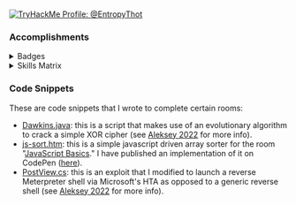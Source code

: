 
<img href="./banner.png" width="600px" />

<a href="https://tryhackme.com/p/EntropyThot"><img src="https://tryhackme-badges.s3.amazonaws.com/EntropyThot.png" alt="TryHackMe Profile: @EntropyThot"></a>

### Accomplishments

<details>
<summary>Badges</summary>

| [cat linux.txt](https://tryhackme.com/EntropyThot/badges/terminaled) | [Pentesting Principles](https://tryhackme.com/EntropyThot/badges/intro-to-pentesting) | [7 Day Streak](https://tryhackme.com/EntropyThot/badges/7-day-streak) |
|-|-|-|
| [Webbed](https://tryhackme.com/EntropyThot/badges/web-fund) | [Metasploitable](https://tryhackme.com/EntropyThot/badges/metasploitable) | [30 Day Streak](https://tryhackme.com/EntropyThot/badges/30-day-streak) |
| [OWASP Top 10](https://tryhackme.com/EntropyThot/badges/owasp-10) | [OhSint](https://tryhackme.com/EntropyThot/badges/ohsint) | [Blue](https://tryhackme.com/EntropyThot/badges/blue) |
| [Ice](https://tryhackme.com/EntropyThot/badges/ice) | [Advent of Cyber 3](https://tryhackme.com/EntropyThot/badges/adventofcyber3) | [Security Awareness](https://tryhackme.com/EntropyThot/badges/security-awareness) | 
| [Networking Nerd](https://tryhackme.com/EntropyThot/badges/network-fundamentals) | [World Wide Web](https://tryhackme.com/EntropyThot/badges/world-wide-web) | [Burp'ed](https://tryhackme.com/EntropyThot/badges/burped) |
| [Wireshark](https://tryhackme.com/EntropyThot/badges/wireshark) | [90 Day Streak](https://tryhackme.com/EntropyThot/badges/90-day-streak) | [Intro to Web Hacking](https://tryhackme.com/EntropyThot/badges/intro-to-web-hacking) |
| [Hash Cracker](https://tryhackme.com/EntropyThot/badges/hash-cracker) | [Pentester Tools](https://tryhackme.com/EntropyThot/badges/pentestingtools) | [180 Day Streak](https://tryhackme.com/EntropyThot/badges/180-day-streak)
| [Linux PrivEsc](https://tryhackme.com/EntropyThot/badges/linux-privesc) | | |

</details>

<details>
<summary>Skills Matrix</summary>

<img width="500px;" alt="skills matrix" src="./skills_matrix.png" />

</details>

### Code Snippets

These are code snippets that I wrote to complete certain rooms:

* [Dawkins.java](./code/Dawkins.java): this is a script that makes use of an evolutionary algorithm to crack a simple XOR cipher \(see [Aleksey 2022](https://medium.com/ai-in-plain-english/a-n-application-of-dawkins-weasel-to-cracking-a-simple-xor-cipher-5459f61dda39) for more info\).
* [js-sort.htm](./code/js-sort.htm): this is a simple javascript driven array sorter for the room "[JavaScript Basics](https://tryhackme.com/room/javascriptbasics)." I have published an implementation of it on CodePen \([here](https://codepen.io/EpsilonCalculus/full/ZEXMxYr)\).
* [PostView.cs](./code/PostView.cs): this is an exploit that I modified to launch a reverse Meterpreter shell via Microsoft's HTA as opposed to a generic reverse shell \(see [Aleksey 2022](https://medium.com/bugbountywriteup/tryhackme-writeup-hackpark-bd9c075c5262) for more info\).
